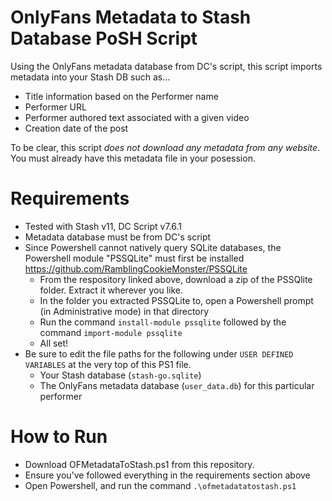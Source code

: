 # OnlyFans Metadata to Stash Database PoSH Script
Using the OnlyFans metadata database from DC's script, this script imports metadata into your Stash DB such as...
- Title information based on the Performer name
- Performer URL
- Performer authored text associated with a given video
- Creation date of the post

To be clear, this script _does not download any metadata from any website_. 
You must already have this metadata file in your posession.

# Requirements
  - Tested with Stash v11, DC Script v7.6.1
  - Metadata database must be from DC's script
  - Since Powershell cannot natively query SQLite databases, the Powershell module "PSSQLite" must first be installed https://github.com/RamblingCookieMonster/PSSQLite
    * From the respository linked above, download a zip of the PSSQlite folder. Extract it wherever you like.
    * In the folder you extracted PSSQLite to, open a Powershell prompt (in Administrative mode) in that directory
    * Run the command `install-module pssqlite` followed by the command `import-module pssqlite`
    * All set!
  - Be sure to edit the file paths for the following under `USER DEFINED VARIABLES` at the very top of this PS1 file.
    - Your Stash database (`stash-go.sqlite`)
    - The OnlyFans metadata database (`user_data.db`) for this particular performer   

# How to Run
- Download OFMetadataToStash.ps1 from this repository.
- Ensure you've followed everything in the requirements section above
- Open Powershell, and run the command `.\ofmetadatatostash.ps1`
